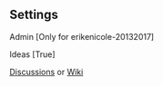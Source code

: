 ## Settings

Admin [Only for erikenicole-20132017]

Ideas [True]

[Discussions](https://github.com/erikenicole-20132017/erikenicole-20132017/discussions) or [Wiki](https://github.com/erikenicole-20132017/erikenicole-20132017/wiki)
